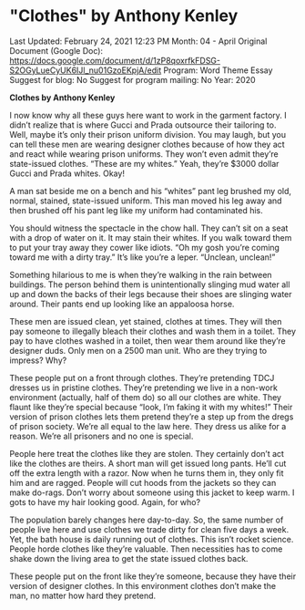 # "Clothes" by Anthony Kenley

Last Updated: February 24, 2021 12:23 PM
Month: 04 - April
Original Document (Google Doc): https://docs.google.com/document/d/1zP8qoxrfkFDSG-S2OGyLueCyUK6IJl_nu01GzoEKpjA/edit
Program: Word Theme Essay
Suggest for blog: No
Suggest for program mailing: No
Year: 2020

**Clothes by Anthony Kenley**

I now know why all these guys here want to work in the garment factory. I didn’t realize that is where Gucci and Prada outsource their tailoring to. Well, maybe it’s only their prison uniform division. You may laugh, but you can tell these men are wearing designer clothes because of how they act and react while wearing prison uniforms. They won’t even admit they’re state-issued clothes. “These are my whites.” Yeah, they’re $3000 dollar Gucci and Prada whites. Okay!

A man sat beside me on a bench and his “whites” pant leg brushed my old, normal, stained, state-issued uniform. This man moved his leg away and then brushed off his pant leg like my uniform had contaminated his.

You should witness the spectacle in the chow hall. They can’t sit on a seat with a drop of water on it. It may stain their whites. If you walk toward them to put your tray away they cower like idiots. “Oh my gosh you’re coming toward me with a dirty tray.” It’s like you’re a leper. “Unclean, unclean!”

Something hilarious to me is when they’re walking in the rain between buildings. The person behind them is unintentionally slinging mud water all up and down the backs of their legs because their shoes are slinging water around. Their pants end up looking like an appaloosa horse.

These men are issued clean, yet stained, clothes at times. They will then pay someone to illegally bleach their clothes and wash them in a toilet. They pay to have clothes washed in a toilet, then wear them around like they’re designer duds. Only men on a 2500 man unit. Who are they trying to impress? Why?

These people put on a front through clothes. They’re pretending TDCJ dresses us in pristine clothes. They’re pretending we live in a non-work environment (actually, half of them do) so all our clothes are white. They flaunt like they’re special because “Iook, I’m faking it with my whites!” Their version of prison clothes lets them pretend they’re a step up from the dregs of prison society. We’re all equal to the law here. They dress us alike for a reason. We’re all prisoners and no one is special.

People here treat the clothes like they are stolen. They certainly don’t act like the clothes are theirs. A short man will get issued long pants. He’ll cut off the extra length with a razor. Now when he turns them in, they only fit him and are ragged. People will cut hoods from the jackets so they can make do-rags. Don’t worry about someone using this jacket to keep warm. I gots to have my hair looking good. Again, for who?

The population barely changes here day-to-day. So, the same number of people live here and use clothes we trade dirty for clean five days a week. Yet, the bath house is daily running out of clothes. This isn’t rocket science. People horde clothes like they’re valuable. Then necessities has to come shake down the living area to get the state issued clothes back.

These people put on the front like they’re someone, because they have their version of designer clothes. In this environment clothes don’t make the man, no matter how hard they pretend.